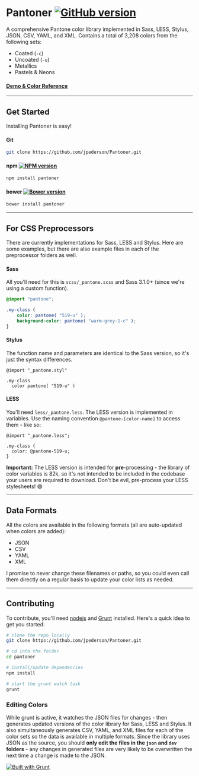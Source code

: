 # Pantoner [![GitHub version](https://badge.fury.io/gh/jpederson%2Fpantoner.svg)](http://github.com/jpederson/Pantoner)

A comprehensive Pantone color library implemented in Sass, LESS, Stylus, JSON, CSV, YAML, and XML. Contains a total of 3,208 colors from the following sets:

- Coated (`-c`)
- Uncoated (`-u`)
- Metallics
- Pastels & Neons

#### [Demo & Color Reference](http://jpederson.github.io/Pantoner)

*****


## Get Started

Installing Pantoner is easy!

#### Git

```sh
git clone https://github.com/jpederson/Pantoner.git
```

#### npm [![NPM version](https://badge.fury.io/js/pantoner.svg)](http://badge.fury.io/js/pantoner) 

```sh
npm install pantoner
```

#### bower [![Bower version](https://badge.fury.io/bo/pantoner.svg)](http://badge.fury.io/bo/pantoner)

```sh
bower install pantoner
```

*****


## For CSS Preprocessors

There are currently implementations for Sass, LESS and Stylus. Here are some examples, but there are also example files in each of the preprocessor folders as well.


#### Sass

All you'll need for this is `scss/_pantone.scss` and Sass 3.1.0+ (since we're using a custom function).

```scss
@import "pantone";

.my-class {
	color: pantone( "519-u" );
	background-color: pantone( "warm-grey-1-c" );
}
```


#### Stylus

The function name and parameters are identical to the Sass version, so it's just the syntax differences.

```styl
@import "_pantone.styl"

.my-class
  color pantone( "519-u" )
```


#### LESS

You'll need `less/_pantone.less`. The LESS version is implemented in variables. Use the naming convention `@pantone-[color-name]` to access them - like so:

```less
@import "_pantone.less";

.my-class {
  color: @pantone-519-u;
}
```

**Important:** The LESS version is intended for **pre**-processing - the library of color variables is 82k, so it's not intended to be included in the codebase your users are required to download. Don't be evil, pre-process your LESS stylesheets! :smile:

*****


## Data Formats

All the colors are available in the following formats (all are auto-updated when colors are added): 

- JSON
- CSV
- YAML
- XML

I promise to never change these filenames or paths, so you could even call them directly on a regular basis to update your color lists as needed.

*****


## Contributing

To contribute, you'll need [nodejs](http://nodejs.org/) and [Grunt](http://gruntjs.com/) installed. Here's a quick idea to get you started:

```sh
# clone the repo locally
git clone https://github.com/jpederson/Pantoner.git

# cd into the folder
cd pantoner

# install/update dependencies
npm install

# start the grunt watch task
grunt
```

### Editing Colors

While grunt is active, it watches the JSON files for changes - then generates updated versions of the color library for Sass, LESS and Stylus. It also simultaneously generates CSV, YAML, and XML files for each of the color sets so the data is available in multiple formats. Since the library uses JSON as the source, you should **only edit the files in the `json` and `dev` folders** - any changes in generated files are very likely to be overwritten the next time a change is made to the JSON.

[![Built with Grunt](https://cdn.gruntjs.com/builtwith.png)](http://gruntjs.com/)
